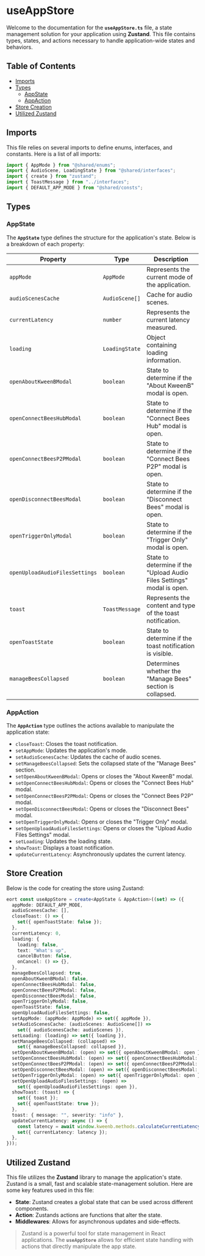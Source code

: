 # useAppStore

Welcome to the documentation for the **`useAppStore.ts`** file, a state management solution for your application using **Zustand**. This file contains types, states, and actions necessary to handle application-wide states and behaviors. 

## Table of Contents

- [Imports](#imports)
- [Types](#types)
  - [AppState](#appstate)
  - [AppAction](#appaction)
- [Store Creation](#store-creation)
- [Utilized Zustand](#utilized-zustand)

## Imports

This file relies on several imports to define enums, interfaces, and constants. Here is a list of all imports:

```typescript
import { AppMode } from "@shared/enums";
import { AudioScene, LoadingState } from "@shared/interfaces";
import { create } from "zustand";
import { ToastMessage } from "../interfaces";
import { DEFAULT_APP_MODE } from "@shared/consts";
```

## Types

### AppState

The **`AppState`** type defines the structure for the application's state. Below is a breakdown of each property:

| **Property**                   | **Type**       | **Description**                                                        |
| ------------------------------ | -------------- | ---------------------------------------------------------------------- |
| `appMode`                      | `AppMode`      | Represents the current mode of the application.                        |
| `audioScenesCache`             | `AudioScene[]` | Cache for audio scenes.                                                |
| `currentLatency`               | `number`       | Represents the current latency measured.                               |
| `loading`                      | `LoadingState` | Object containing loading information.                                 |
| `openAboutKweenBModal`         | `boolean`      | State to determine if the "About KweenB" modal is open.                |
| `openConnectBeesHubModal`      | `boolean`      | State to determine if the "Connect Bees Hub" modal is open.            |
| `openConnectBeesP2PModal`      | `boolean`      | State to determine if the "Connect Bees P2P" modal is open.            |
| `openDisconnectBeesModal`      | `boolean`      | State to determine if the "Disconnect Bees" modal is open.             |
| `openTriggerOnlyModal`         | `boolean`      | State to determine if the "Trigger Only" modal is open.                |
| `openUploadAudioFilesSettings` | `boolean`      | State to determine if the "Upload Audio Files Settings" modal is open. |
| `toast`                        | `ToastMessage` | Represents the content and type of the toast notification.             |
| `openToastState`               | `boolean`      | State to determine if the toast notification is visible.               |
| `manageBeesCollapsed`          | `boolean`      | Determines whether the "Manage Bees" section is collapsed.             |

### AppAction

The **`AppAction`** type outlines the actions available to manipulate the application state:

- `closeToast`: Closes the toast notification.
- `setAppMode`: Updates the application's mode.
- `setAudioScenesCache`: Updates the cache of audio scenes.
- `setManageBeesCollapsed`: Sets the collapsed state of the "Manage Bees" section.
- `setOpenAboutKweenBModal`: Opens or closes the "About KweenB" modal.
- `setOpenConnectBeesHubModal`: Opens or closes the "Connect Bees Hub" modal.
- `setOpenConnectBeesP2PModal`: Opens or closes the "Connect Bees P2P" modal.
- `setOpenDisconnectBeesModal`: Opens or closes the "Disconnect Bees" modal.
- `setOpenTriggerOnlyModal`: Opens or closes the "Trigger Only" modal.
- `setOpenUploadAudioFilesSettings`: Opens or closes the "Upload Audio Files Settings" modal.
- `setLoading`: Updates the loading state.
- `showToast`: Displays a toast notification.
- `updateCurrentLatency`: Asynchronously updates the current latency.

## Store Creation

Below is the code for creating the store using Zustand:

```typescript
eort const useAppStore = create<AppState & AppAction>((set) => ({
  appMode: DEFAULT_APP_MODE,
  audioScenesCache: [],
  closeToast: () => {
    set({ openToastState: false });
  },
  currentLatency: 0,
  loading: {
    loading: false,
    text: "What's up",
    cancelButton: false,
    onCancel: () => {},
  },
  manageBeesCollapsed: true,
  openAboutKweenBModal: false,
  openConnectBeesHubModal: false,
  openConnectBeesP2PModal: false,
  openDisconnectBeesModal: false,
  openTriggerOnlyModal: false,
  openToastState: false,
  openUploadAudioFilesSettings: false,
  setAppMode: (appMode: AppMode) => set({ appMode }),
  setAudioScenesCache: (audioScenes: AudioScene[]) =>
    set({ audioScenesCache: audioScenes }),
  setLoading: (loading) => set({ loading }),
  setManageBeesCollapsed: (collapsed) =>
    set({ manageBeesCollapsed: collapsed }),
  setOpenAboutKweenBModal: (open) => set({ openAboutKweenBModal: open }),
  setOpenConnectBeesHubModal: (open) => set({ openConnectBeesHubModal: open }),
  setOpenConnectBeesP2PModal: (open) => set({ openConnectBeesP2PModal: open }),
  setOpenDisconnectBeesModal: (open) => set({ openDisconnectBeesModal: open }),
  setOpenTriggerOnlyModal: (open) => set({ openTriggerOnlyModal: open }),
  setOpenUploadAudioFilesSettings: (open) =>
    set({ openUploadAudioFilesSettings: open }),
  showToast: (toast) => {
    set({ toast });
    set({ openToastState: true });
  },
  toast: { message: "", severity: "info" },
  updateCurrentLatency: async () => {
    const latency = await window.kweenb.methods.calculateCurrentLatency();
    set({ currentLatency: latency });
  },
}));
```

## Utilized Zustand

This file utilizes the **Zustand** library to manage the application's state. Zustand is a small, fast and scalable state-management solution. Here are some key features used in this file:

- **State**: Zustand creates a global state that can be used across different components.
- **Action**: Zustands actions are functions that alter the state.
- **Middlewares**: Allows for asynchronous updates and side-effects.

> Zustand is a powerful tool for state management in React applications. The **`useAppStore`** allows for efficient state handling with actions that directly manipulate the app state.

